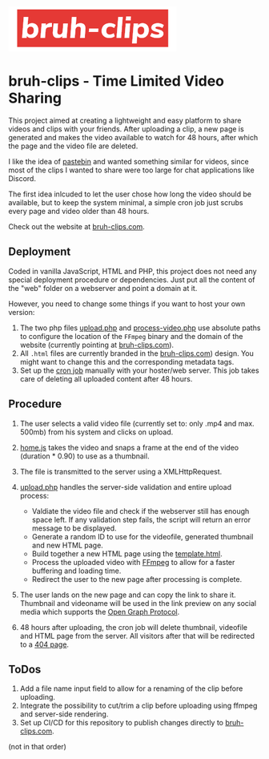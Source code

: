 ![bruh-clips logo](web/images/logo.png "bruh-clips") 
# bruh-clips - Time Limited Video Sharing
 This project aimed at creating a lightweight and easy platform to share videos and clips with your friends. After uploading a clip, a new page is generated and makes the video available to watch for 48 hours, after which the page and the video file are deleted.

 I like the idea of [pastebin](https://pastebin.com) and wanted something similar for videos, since most of the clips I wanted to share were too large for chat applications like Discord.

 The first idea inlcuded to let the user chose how long the video should be available, but to keep the system minimal, a simple cron job just scrubs every page and video older than 48 hours.

Check out the website at [bruh-clips.com](https://bruh-clips.com).

 ## Deployment
 Coded in vanilla JavaScript, HTML and PHP, this project does not need any special deployment procedure or dependencies. Just put all the content of the "web" folder on a webserver and point a domain at it.

However, you need to change some things if you want to host your own version:

 1. The two php files [upload.php](web/upload.php) and [process-video.php](web/process-video.php) use absolute paths to configure the location of the `FFmpeg` binary and the domain of the website (currently pointing at [bruh-clips.com](https://bruh-clips.com)). 
 2. All `.html` files are currently branded in the [bruh-clips.com](https://bruh-clips.com)) design. You might want to change this and the corresponding metadata tags.
 3. Set up the [cron job](cleanup.sh) manually with your hoster/web server. This job takes care of deleting all uploaded content after 48 hours.

 ## Procedure
 1. The user selects a valid video file (currently set to: only .mp4 and max. 500mb) from his system and clicks on upload.
 2. [home.js](web/js/home.js) takes the video and snaps a frame at the end of the video (duration * 0.90) to use as a thumbnail.
 3. The file is transmitted to the server using a XMLHttpRequest.
 4. [upload.php](web/upload.php) handles the server-side validation and entire upload process:

    - Valdiate the video file and check if the webserver still has enough space left. If any validation step fails, the script will return an error message to be displayed.
    - Generate a random ID to use for the videofile, generated thumbnail and new HTML page.
    - Build together a new HTML page using the [template.html](web/extra/template.html).
    - Process the uploaded video with [FFmpeg](https://ffmpeg.org/) to allow for a faster buffering and loading time.
    - Redirect the user to the new page after processing is complete.
5. The user lands on the new page and can copy the link to share it. Thumbnail and videoname will be used in the link preview on any social media which supports the [Open Graph Protocol](https://ogp.me/).
6. 48 hours after uploading, the cron job will delete thumbnail, videofile and HTML page from the server. All visitors after that will be redirected to a [404 page](web/404.html).

 ## ToDos
 1. Add a file name input field to allow for a renaming of the clip before uploading.
 2. Integrate the possibility to cut/trim a clip before uploading using ffmpeg and server-side rendering.
 3. Set up CI/CD for this repository to publish changes directly to [bruh-clips.com](https://bruh-clips.com).

 (not in that order)